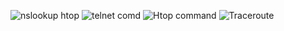![nslookup htop](https://github.com/user-attachments/assets/3b8953db-b2f9-41e1-b2cb-afe86530a26d)
![telnet comd](https://github.com/user-attachments/assets/8a30cac3-ec9b-4d06-9e36-664db3126df9)
![Htop command](https://github.com/user-attachments/assets/130d8c9c-fa24-41ce-a55c-751fa6a7ea4c)
![Traceroute](https://github.com/user-attachments/assets/5932d5d5-6b20-4112-83fb-54ddf15a77d4)
